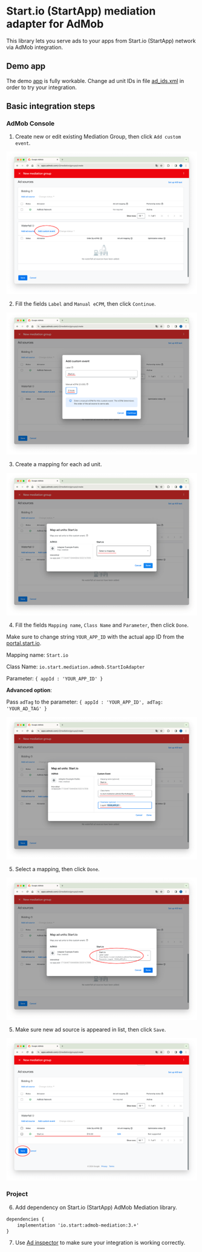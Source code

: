 # Start.io (StartApp) mediation adapter for AdMob

This library lets you serve ads to your apps from Start.io (StartApp) network via AdMob integration.

## Demo app

The demo [app](/app) is fully workable. Change ad unit IDs in file [ad_ids.xml](/app/src/main/res/values/ad_ids.xml) in order to try your integration.

## Basic integration steps

### AdMob Console

1. Create new or edit existing Mediation Group, then click `Add custom event`.

![Step 1](/images/step1.png)

2. Fill the fields `Label` and `Manual eCPM`, then click `Continue`.

![Step 2](/images/step2.png)

3. Create a mapping for each ad unit.

![Step 3](/images/step3.png)

4. Fill the fields `Mapping name`, `Class Name` and `Parameter`, then click `Done`.

Make sure to change string `YOUR_APP_ID` with the actual app ID from the [portal.start.io](https://portal.start.io).

Mapping name: `Start.io`

Class Name: `io.start.mediation.admob.StartIoAdapter`

Parameter: `{ appId : 'YOUR_APP_ID' }`

**Advanced option**:

Pass `adTag` to the parameter: `{ appId : 'YOUR_APP_ID', adTag: 'YOUR_AD_TAG' }`

![Step 4](/images/step4.png)

5. Select a mapping, then click `Done`.

![Step 5](/images/step5.png)

5. Make sure new ad source is appeared in list, then click `Save`.

![Step 6](/images/step6.png)

### Project

6. Add dependency on Start.io (StartApp) AdMob Mediation library.

```
dependencies {
    implementation 'io.start:admob-mediation:3.+'
}
```

7. Use [Ad inspector][1] to make sure your integration is working correctly.

[1]: https://developers.google.com/admob/android/ad-inspector
